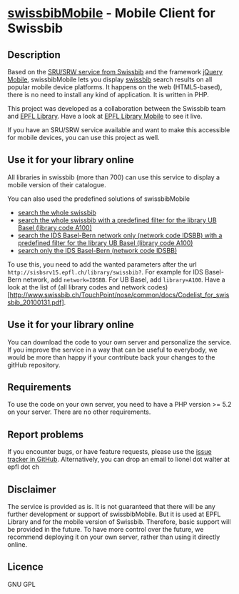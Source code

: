 [swissbibMobile](http://sisbsrv15.epfl.ch/library/swissbib) - Mobile Client for Swissbib
========================================================================================

Description
-----------

Based on the [SRU/SRW service from Swissbib](http://www.swissbib.org/wiki/index.php?title=SRU) and the framework [jQuery Mobile](http://jquerymobile.com/), swissbibMobile lets you display [swissbib](http://swissbib.ch) search results on all popular mobile device platforms. It happens on the web (HTML5-based), there is no need to install any kind of application. It is written in PHP.

This project was developed as a collaboration between the Swissbib team and [EPFL Library](http://library.epfl.ch). Have a look at [EPFL Library Mobile](http://library.epfl.ch/mobile) to see it live.

If you have an SRU/SRW service available and want to make this accessible for mobile devices, you can use this project as well.


Use it for your library online
------------------------------

All libraries in swissbib (more than 700) can use this service to display a mobile version of their catalogue. 

You can also used the predefined solutions of swissbibMobile

* [search the whole swissbib](http://sisbsrv15.epfl.ch/library/swissbib/index.php)
* [search the whole swissbib with a predefined filter for the library UB Basel (library code A100)](http://sisbsrv15.epfl.ch/library/swissbib/index.php?library=A100)
* [search the IDS Basel-Bern network only (network code IDSBB) with a predefined filter for the library UB Basel (library code A100)](http://sisbsrv15.epfl.ch/library/swissbib/index.php?network=IDSBB&library=A100)
* [search only the IDS Basel-Bern (network code IDSBB)](http://sisbsrv15.epfl.ch/library/swissbib/index.php?network=IDSBB)

To use this, you need to add the wanted parameters after the url `http://sisbsrv15.epfl.ch/library/swissbib?`. For example for IDS Basel-Bern network, add `network=IDSBB`. For UB Basel, add `library=A100`. Have a look at the list of (all library codes and network codes)[http://www.swissbib.ch/TouchPoint/nose/common/docs/Codelist_for_swissbib_20100131.pdf].


Use it for your library online
------------------------------

You can download the code to your own server and personalize the service. If you improve the service in a way that can be useful to everybody, we would be more than happy if your contribute back your changes to the gitHub repository.


Requirements
------------

To use the code on your own server, you need to have a PHP version >= 5.2 on your server. There are no other requirements.


Report problems
---------------

If you encounter bugs, or have feature requests, please use the [issue tracker in GitHub](https://github.com/liowalter/swissbibMobile/issues). Alternatively, you can drop an email to lionel dot walter at epfl dot ch


Disclaimer
----------

The service is provided as is. It is not guaranteed that there will be any further development or support of swissbibMobile. But it is used at EPFL Library and for the mobile version of Swissbib. Therefore, basic support will be provided in the future. To have more control over the future, we recommend deploying it on your own server, rather than using it directly online.

Licence
-------

GNU GPL
